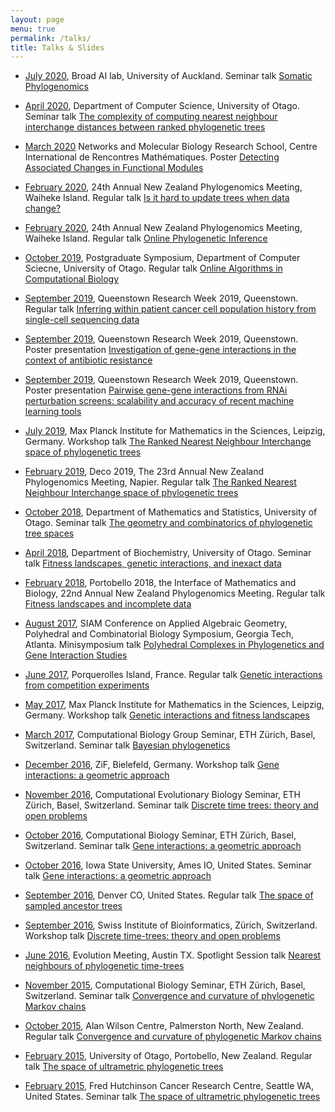 ```yaml
---
layout: page
menu: true
permalink: /talks/
title: Talks & Slides
---
```



- [July 2020](https://www.auckland.ac.nz/en/news/2020/04/21/AI-for-every-day-and-the-end-of-work.html), Broad AI lab, University of Auckland.
Seminar talk [Somatic Phylogenomics](2020_Auckland_Broad_AI)

- [April 2020](https://www.cs.otago.ac.nz/seminars/home.html), Department of Computer Science, University of Otago.
Seminar talk [The complexity of computing nearest neighbour interchange distances between ranked phylogenetic trees](2020_CS_Otago_Lena.pdf)

- [March 2020](https://conferences.cirm-math.fr/2305.html) Networks and Molecular Biology Research School, Centre International de Rencontres Mathématiques.
Poster [Detecting Associated Changes in Functional Modules](2020_Marseille_Kieran.pdf)

- [February 2020](https://uoaevents.eventsair.com/annual-nz-phylogenomics-meeting-2020/standard-reg/Site/Register), 24th Annual New Zealand Phylogenomics Meeting, Waiheke Island.
Regular talk [Is it hard to update trees when data change?](2020_phyloNZ_Waiheke)

- [February 2020](https://uoaevents.eventsair.com/annual-nz-phylogenomics-meeting-2020/standard-reg/Site/Register), 24th Annual New Zealand Phylogenomics Meeting, Waiheke Island.
Regular talk [Online Phylogenetic Inference](2020_phyloNZ_Lena.pdf)

- [October 2019](https://www.otago.ac.nz/computer-science/index.html), Postgraduate Symposium, Department of Computer Sciecne, University of Otago.
Regular talk [Online Algorithms in Computational Biology](2020_Postgrad_Symposium_Lena.pdf)

- [September 2019](https://www.queenstownresearchweek.org/), Queenstown Research Week 2019, Queenstown.
Regular talk [Inferring within patient cancer cell population history from single-cell sequencing data](MoravecQRW2019.pdf)

- [September 2019](https://www.queenstownresearchweek.org/), Queenstown Research Week 2019, Queenstown.
Poster presentation [Investigation of gene-gene interactions in the context of antibiotic resistance](2019_QRW_Astra.pdf)

- [September 2019](https://www.queenstownresearchweek.org/), Queenstown Research Week 2019, Queenstown.
Poster presentation [Pairwise gene-gene interactions from RNAi perturbation screens: scalability and accuracy of recent machine learning tools](2019_QRW_Kieran.pdf)

- [July 2019](https://www.mis.mpg.de/nlalg/research.html), Max Planck Institute for Mathematics in the Sciences, Leipzig, Germany.
Workshop talk [The Ranked Nearest Neighbour Interchange space of phylogenetic trees](2019_Leipzig_MPI_Lena.pdf)

- [February 2019](https://www.canterbury.ac.nz/engineering/schools/mathematics-statistics/research/bio/events/deco-2019/), Deco 2019, The 23rd Annual New Zealand Phylogenomics Meeting, Napier.
Regular talk [The Ranked Nearest Neighbour Interchange
space of phylogenetic trees](2019_NZPGM.pdf)

- [October 2018](http://www.maths.otago.ac.nz/?events_seminararchives=P1), Department of Mathematics and Statistics, University of Otago.
Seminar talk [The geometry and combinatorics of phylogenetic tree spaces](2018_Otago_Maths)

- [April 2018](https://www.otago.ac.nz/biochemistry/news/events/otago683209.html), Department of Biochemistry, University of Otago.
Seminar talk [Fitness landscapes, genetic interactions, and inexact data](2018_Otago_Biochem)

- [February 2018](http://www.canterbury.ac.nz/engineering/schools/mathematics-statistics/research/bio/events/portobello-2018/), Portobello 2018, the Interface of Mathematics and Biology, 22nd Annual New Zealand Phylogenomics Meeting.
Regular talk [Fitness landscapes and incomplete data](2018_Portobello)

- [August 2017](https://www.siam.org/meetings/ag17/), SIAM Conference on Applied Algebraic Geometry, Polyhedral and Combinatorial Biology Symposium, Georgia Tech, Atlanta.
Minisymposium talk [Polyhedral Complexes in Phylogenetics and Gene Interaction Studies](2017_SIAM_AG)

- [June 2017](http://www.lirmm.fr/mceb2017/), Porquerolles Island, France.
Regular talk [Genetic interactions from competition experiments](2017_MCEB)

- [May 2017](https://www.mis.mpg.de/calendar/conferences/2017/interalg.html), Max Planck Institute for Mathematics in the Sciences, Leipzig, Germany.
Workshop talk [Genetic interactions and fitness landscapes](2017_Leipzig_MPI)

- [March 2017](https://www.bsse.ethz.ch/cbg), Computational Biology Group Seminar, ETH Zürich, Basel, Switzerland.
Seminar talk [Bayesian phylogenetics](2017_March_ETH_CBG)

- [December 2016](http://www.uni-bielefeld.de/ZIF/KG/2016GeneRegulation/Events/), ZiF, Bielefeld, Germany.
Workshop talk [Gene interactions: a geometric approach](2016_ZiF)

- [November 2016](https://www.bsse.ethz.ch/cevo), Computational Evolutionary Biology Seminar, ETH Zürich, Basel, Switzerland.
Seminar talk [Discrete time trees: theory and open problems](2016_ETH_CEB)

- [October 2016](https://www.bsse.ethz.ch/cbg), Computational Biology Seminar, ETH Zürich, Basel, Switzerland.
Seminar talk [Gene interactions: a geometric approach](2016_ETH_CBG)

- [October 2016](http://phyloworks.org/), Iowa State University, Ames IO, United States.
Seminar talk [Gene interactions: a geometric approach](2016_ISU)

- [September 2016](http://community.geosociety.org/gsa2016/home), Denver CO, United States.
Regular talk [The space of sampled ancestor trees](2016_GSA.pdf)

- [September 2016](http://www.sib.swiss/), Swiss Institute of Bioinformatics, Zürich, Switzerland.
Workshop talk [Discrete time-trees: theory and open problems](2016_PhyloSIB)

- [June 2016](http://www.evolutionmeetings.org/special-talks.html), Evolution Meeting, Austin TX.
Spotlight Session talk [Nearest neighbours of phylogenetic time-trees](2016_Evolution.pdf)

- [November 2015](https://www.bsse.ethz.ch/cbg), Computational Biology Seminar, ETH Zürich, Basel, Switzerland.
Seminar talk [Convergence and curvature of phylogenetic Markov chains](2015_ETH.pdf)

- [October 2015](http://www.allanwilsoncentre.ac.nz/), Alan Wilson Centre, Palmerston North, New Zealand.
Regular talk [Convergence and curvature of phylogenetic Markov chains](2015_AWC.pdf)

- [February 2015](http://www.math.canterbury.ac.nz/bio/events/portobello2015/), University of Otago, Portobello, New Zealand.
Regular talk [The space of ultrametric phylogenetic trees](2015_NZPGM.pdf)

- [February 2015](http://matsen.fhcrc.org), Fred Hutchinson Cancer Research Centre, Seattle WA, United States.
Seminar talk [The space of ultrametric phylogenetic trees](2015_Hutch.pdf)
